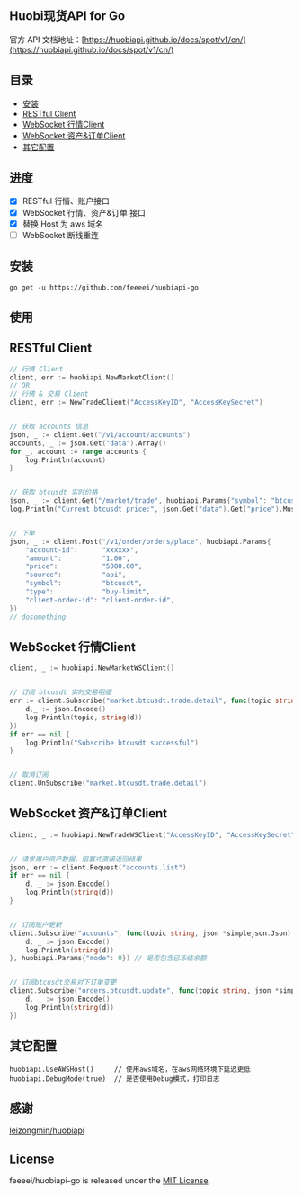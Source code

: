 ## Huobi现货API for Go

官方 API 文档地址：[https://huobiapi.github.io/docs/spot/v1/cn/](https://huobiapi.github.io/docs/spot/v1/cn/)

## 目录
* [安装](#安装)
* [RESTful Client](#RESTful-Client)
* [WebSocket 行情Client](#WebSocket-行情Client)
* [WebSocket 资产&订单Client](#WebSocket-资产&订单Client)
* [其它配置](#其它配置)

## 进度
- [x] RESTful 行情、账户接口
- [x] WebSocket 行情、资产&订单 接口
- [x] 替换 Host 为 aws 域名
- [ ] WebSocket 断线重连

## 安装
```
go get -u https://github.com/feeeei/huobiapi-go
```

## 使用

## RESTful Client
```go
// 行情 Client
client, err := huobiapi.NewMarketClient()
// OR
// 行情 & 交易 Client
client, err := NewTradeClient("AccessKeyID", "AccessKeySecret")


// 获取 accounts 信息
json, _ := client.Get("/v1/account/accounts")
accounts, _ := json.Get("data").Array()
for _, account := range accounts {
    log.Println(account)
}


// 获取 btcusdt 实时价格
json, _ := client.Get("/market/trade", huobiapi.Params{"symbol": "btcusdt"})
log.Println("Current btcusdt price:", json.Get("data").Get("price").MustFloat64())


// 下单
json, _ := client.Post("/v1/order/orders/place", huobiapi.Params{
	"account-id":      "xxxxxx",
	"amount":          "1.00",
	"price":           "5000.00",
	"source":          "api",
	"symbol":          "btcusdt",
	"type":            "buy-limit",
	"client-order-id": "client-order-id",
})
// dosomething
```

## WebSocket 行情Client
```go
client, _ := huobiapi.NewMarketWSClient()


// 订阅 btcusdt 实时交易明细
err := client.Subscribe("market.btcusdt.trade.detail", func(topic string, json *simplejson.Json) {
    d,_ := json.Encode()
    log.Println(topic, string(d))
})
if err == nil {
    log.Println("Subscribe btcusdt successful")
}


// 取消订阅
client.UnSubscribe("market.btcusdt.trade.detail")
```

## WebSocket 资产&订单Client
```go
client, _ := huobiapi.NewTradeWSClient("AccessKeyID", "AccessKeySecret")


// 请求用户资产数据，阻塞式直接返回结果
json, err := client.Request("accounts.list")
if err == nil {
	d, _ := json.Encode()
	log.Println(string(d))
}


// 订阅账户更新
client.Subscribe("accounts", func(topic string, json *simplejson.Json) {
    d, _ := json.Encode()
	log.Println(string(d))
}, huobiapi.Params{"mode": 0}) // 是否包含已冻结余额


// 订阅btcusdt交易对下订单变更
client.Subscribe("orders.btcusdt.update", func(topic string, json *simplejson.Json) {
    d, _ := json.Encode()
	log.Println(string(d))
})
```

## 其它配置
```
huobiapi.UseAWSHost()     // 使用aws域名，在aws网络环境下延迟更低
huobiapi.DebugMode(true)  // 是否使用Debug模式，打印日志
```

## 感谢
[leizongmin/huobiapi](https://github.com/leizongmin/huobiapi)

## License
feeeei/huobiapi-go is released under the [MIT License](https://opensource.org/licenses/MIT).